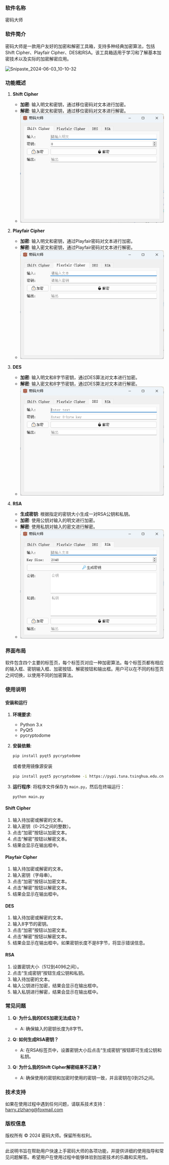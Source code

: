 ### 软件名称
密码大师

### 软件简介
密码大师是一款用户友好的加密和解密工具箱，支持多种经典加密算法，包括Shift Cipher、Playfair Cipher、DES和RSA。该工具箱适用于学习和了解基本加密技术以及实际的加密解密应用。

![Snipaste_2024-06-03_10-10-32](C:\Users\JokerAlger\Desktop\2023-2024第二学期\密码学\programs\Snipaste_2024-06-03_10-10-32.png)

### 功能概述

1. **Shift Cipher**
    - **加密**: 输入明文和密钥，通过移位密码对文本进行加密。
    - **解密**: 输入密文和密钥，通过移位密码对文本进行解密。
    - ![移位](img\shift.png)

    
2. **Playfair Cipher**
    - **加密**: 输入明文和密钥，通过Playfair密码对文本进行加密。
    - **解密**: 输入密文和密钥，通过Playfair密码对文本进行解密。
    - ![playfair](img\playfair.png)
    
3. **DES**
    - **加密**: 输入明文和8字节密钥，通过DES算法对文本进行加密。
    - **解密**: 输入密文和8字节密钥，通过DES算法对文本进行解密。
    - ![des](img\des.png)
    
4. **RSA**
    - **生成密钥**: 根据指定的密钥大小生成一对RSA公钥和私钥。
    - **加密**: 使用公钥对输入的明文进行加密。
    - **解密**: 使用私钥对输入的密文进行解密。
    - ![rsa](img\rsa.png)

### 界面布局
软件包含四个主要的标签页，每个标签页对应一种加密算法。每个标签页都有相应的输入框、密钥输入框、加密按钮、解密按钮和输出框。用户可以在不同的标签页之间切换，以使用不同的加密算法。

### 使用说明

#### 安装和运行
1. **环境要求**:

    - Python 3.x
    - PyQt5
    - pycryptodome

2. **安装依赖**:

    ```bash
    pip install pyqt5 pycryptodome
    
    ```
    或者使用镜像源安装
    ```bash
    pip install pyqt5 pycryptodome -i https://pypi.tuna.tsinghua.edu.cn/simple
    
    ```

3. **运行程序**:
    将程序文件保存为 `main.py`，然后在终端运行：

    ```bash
    python main.py
    ```

#### Shift Cipher
1. 输入待加密或解密的文本。
2. 输入密钥（0-25之间的整数）。
3. 点击“加密”按钮以加密文本。
4. 点击“解密”按钮以解密文本。
5. 结果会显示在输出框中。

#### Playfair Cipher
1. 输入待加密或解密的文本。
2. 输入密钥（字母串）。
3. 点击“加密”按钮以加密文本。
4. 点击“解密”按钮以解密文本。
5. 结果会显示在输出框中。

#### DES
1. 输入待加密或解密的文本。
2. 输入8字节的密钥。
3. 点击“加密”按钮以加密文本。
4. 点击“解密”按钮以解密文本。
5. 结果会显示在输出框中。如果密钥长度不是8字节，将显示错误信息。

#### RSA
1. 设置密钥大小（512到4096之间）。
2. 点击“生成密钥”按钮生成公钥和私钥。
3. 输入待加密的文本。
4. 输入公钥进行加密，结果会显示在输出框中。
5. 输入私钥进行解密，结果会显示在输出框中。

### 常见问题

1. **Q: 为什么我的DES加密无法成功？**
   - A: 确保输入的密钥长度为8字节。

2. **Q: 如何生成RSA密钥？**
   - A: 在RSA标签页中，设置密钥大小后点击“生成密钥”按钮即可生成公钥和私钥。

3. **Q: 为什么我的Shift Cipher解密结果不正确？**
   - A: 确保使用的密钥和加密时使用的密钥一致，并且密钥在0到25之间。

### 技术支持
如果在使用过程中遇到任何问题，请联系技术支持：harry.zlzhang@foxmail.com

### 版权信息
版权所有 © 2024 密码大师。保留所有权利。

---

此说明书旨在帮助用户快速上手密码大师的各项功能，并提供详细的使用指导和常见问题解答。希望用户在使用过程中能够体验到加密技术的乐趣和实用性。